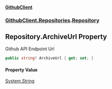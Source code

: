 #### [GithubClient](index.md 'index')
### [GithubClient.Repositories](GithubClient.Repositories.md 'GithubClient.Repositories').[Repository](GithubClient.Repositories.Repository.md 'GithubClient.Repositories.Repository')

## Repository.ArchiveUrl Property

Github API Endpoint Url

```csharp
public string? ArchiveUrl { get; set; }
```

#### Property Value
[System.String](https://docs.microsoft.com/en-us/dotnet/api/System.String 'System.String')